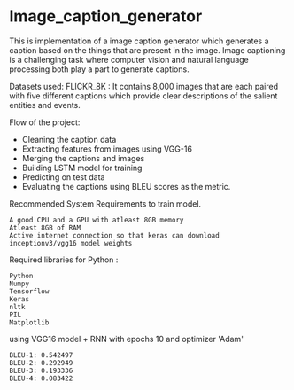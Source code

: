 # Image_caption_generator

This is implementation of a image caption generator which generates a caption based on the things that are present in the image. Image captioning is a challenging task where computer vision and natural language processing both play a part to generate captions.

Datasets used: FLICKR_8K : It contains 8,000 images that are each paired with five different captions which provide clear descriptions of the salient entities and events. 

Flow of the project:

- Cleaning the caption data
- Extracting features from images using VGG-16
- Merging the captions and images
- Building LSTM model for training
- Predicting on test data
- Evaluating the captions using BLEU scores as the metric.

Recommended System Requirements to train model.

    A good CPU and a GPU with atleast 8GB memory
    Atleast 8GB of RAM
    Active internet connection so that keras can download inceptionv3/vgg16 model weights

Required libraries for Python :

    Python 
    Numpy 
    Tensorflow 
    Keras 
    nltk 
    PIL 
    Matplotlib 
    
using VGG16 model + RNN with epochs 10 and optimizer 'Adam'
```
BLEU-1: 0.542497
BLEU-2: 0.292949
BLEU-3: 0.193336
BLEU-4: 0.083422
